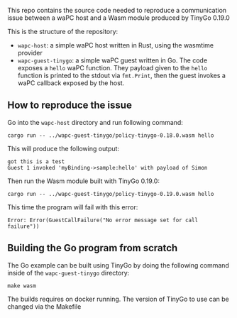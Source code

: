 This repo contains the source code needed to reproduce a communication issue
between a waPC host and a Wasm module produced by TinyGo 0.19.0

This is the structure of the repository:

* `wapc-host`: a simple waPC host written in Rust, using the wasmtime provider
* `wapc-guest-tinygo`: a simple waPC guest written in Go. The code exposes a `hello`
  waPC function. They payload given to the `hello` function is printed to the
  stdout via `fmt.Print`, then the guest invokes a waPC callback exposed by the host.

## How to reproduce the issue

Go into the `wapc-host` directory and run following command:

```
cargo run -- ../wapc-guest-tinygo/policy-tinygo-0.18.0.wasm hello
```

This will produce the following output:

```
got this is a test
Guest 1 invoked 'myBinding->sample:hello' with payload of Simon
```

Then run the Wasm module built with TinyGo 0.19.0:

```
cargo run -- ../wapc-guest-tinygo/policy-tinygo-0.19.0.wasm hello
```

This time the program will fail with this error:

```
Error: Error(GuestCallFailure("No error message set for call failure"))
```

## Building the Go program from scratch

The Go example can be built using TinyGo by doing the following command
inside of the `wapc-guest-tinygo` directory:

```
make wasm
```

The builds requires on docker running. The version of TinyGo to use can be changed
via the Makefile
